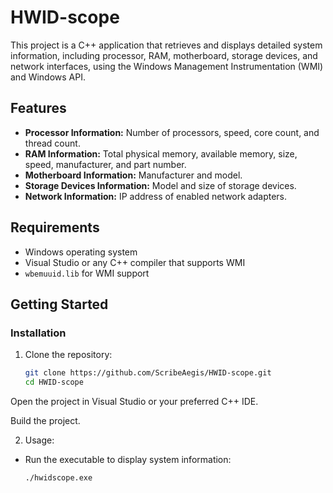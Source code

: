 # HWID-scope

This project is a C++ application that retrieves and displays detailed system information, including processor, RAM, motherboard, storage devices, and network interfaces, using the Windows Management Instrumentation (WMI) and Windows API.

## Features

- **Processor Information:** Number of processors, speed, core count, and thread count.
- **RAM Information:** Total physical memory, available memory, size, speed, manufacturer, and part number.
- **Motherboard Information:** Manufacturer and model.
- **Storage Devices Information:** Model and size of storage devices.
- **Network Information:** IP address of enabled network adapters.

## Requirements

- Windows operating system
- Visual Studio or any C++ compiler that supports WMI
- `wbemuuid.lib` for WMI support

## Getting Started

### Installation

1. Clone the repository:
   ```bash
   git clone https://github.com/ScribeAegis/HWID-scope.git
   cd HWID-scope
Open the project in Visual Studio or your preferred C++ IDE.

Build the project.

2. Usage:
- Run the executable to display system information:
   ```bash
  ./hwidscope.exe
